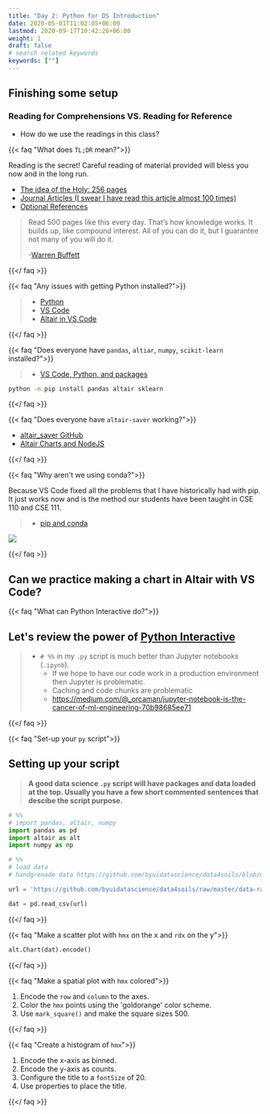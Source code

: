 ```yaml
---
title: "Day 2: Python for DS Introduction"
date: 2020-05-01T11:02:05+06:00
lastmod: 2020-09-17T10:42:26+06:00
weight: 1
draft: false
# search related keywords
keywords: [""]
---
```



## Finishing some setup


### Reading for Comprehensions VS. Reading for Reference

- How do we use the readings in this class?

{{< faq "What does `TL;DR` mean?">}}

Reading is the secret! Careful reading of material provided will bless you now and in the long run.

- [The idea of the Holy: 256 pages](https://www.amazon.com/Idea-Holy-R-Otto/dp/0195002105)
- [Journal Articles (I swear I have read this article almost 100 times)](https://pubs.acs.org/doi/abs/10.1021/es950733x)
- [Optional References](../../projects/introduction/)

> Read 500 pages like this every day. That’s how knowledge works. It builds up, like compound interest. All of you can do it, but I guarantee not many of you will do it.
>
> -[Warren Buffett](https://www.cnbc.com/2016/11/16/warren-buffetts-reading-routine-could-make-you-smarter-suggests-science.html)

{{</ faq >}}



{{< faq "Any issues with getting Python installed?">}}

> - [Python](https://www.python.org/downloads/)
> - [VS Code](https://code.visualstudio.com/)
> - [Altair in VS Code](../../../course-materials/altair)

{{</ faq >}}


{{< faq "Does everyone have `pandas`, `altiar`, `numpy`, `scikit-learn` installed?">}}

> - [VS Code, Python, and packages](../../../course-materials/vs-code/)


```bash
python -m pip install pandas altair sklearn
```

{{</ faq >}}



{{< faq "Does everyone have `altair-saver` working?">}}

- [altair_saver GitHub](https://github.com/altair-viz/altair_saver)
- [Altair Charts and NodeJS](../../../course-materials/altiar/)

{{</ faq >}}


{{< faq "Why aren't we using conda?">}}

Because VS Code fixed all the problems that I have historically had with pip.  It just works now and is the method our students have been taught in CSE 110 and CSE 111.

> - [pip and conda](https://jakevdp.github.io/blog/2016/08/25/conda-myths-and-misconceptions/)

![](https://imgs.xkcd.com/comics/python_environment_2x.png)

{{</ faq >}}

## Can we practice making a chart in Altair with VS Code?

{{< faq "What can Python Interactive do?">}}

## Let's review the power of [Python Interactive](https://code.visualstudio.com/docs/python/jupyter-support-py)

> - `# %%` in my `.py` script is much better than Jupyter notebooks (`.ipynb`). 
>     - If we hope to have our code work in a production environment then Jupyter is problematic.
>     - Caching and code chunks are problematic
>     - https://medium.com/@_orcaman/jupyter-notebook-is-the-cancer-of-ml-engineering-70b98685ee71 

{{</ faq >}}



{{< faq "Set-up your `py` script">}}

## Setting up your script

> __A good data science `.py` script will have packages and data loaded at the top. Usually you have a few short commented sentences that descibe the script purpose.__

   ```python
   # %%
   # import pandas, altair, numpy
   import pandas as pd
   import altair as alt
   import numpy as np

   # %%
   # load data
   # handgrenade data https://github.com/byuidatascience/data4soils/blob/master/data-raw/cfbp_handgrenade/cfbp_handgrenade.csv
   
   url = 'https://github.com/byuidatascience/data4soils/raw/master/data-raw/cfbp_handgrenade/cfbp_handgrenade.csv'
   
   dat = pd.read_csv(url)

   ```

{{</ faq >}}


{{< faq "Make a scatter plot with `hmx` on the x and `rdx` on the y">}}

```python
alt.Chart(dat).encode()
```

{{</ faq >}}


{{< faq "Make a spatial plot with `hmx` colored">}}

1. Encode the `row` and `column` to the axes.
2. Color the `hmx` points using the 'goldorange' color scheme.
3. Use `mark_square()` and make the square sizes 500.

{{</ faq >}}


{{< faq "Create a histogram of `hmx`">}}

1. Encode the x-axis as binned.
2. Encode the y-axis as counts.
3. Configure the title to a `fontSize` of 20.
4. Use properties to place the title.

{{</ faq >}}

